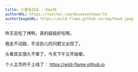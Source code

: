 ```yaml
---
title: 三里屯日记 - Day26 
authorURL: https://twitter.com/dousavetheworld
authorImageURL: https://wild-flame.github.io/img/head.jpeg
---
```


昨天去吃了烤鸭，真的超级好吃啊。

我走不动路，手没劲儿的问题又出现了。

头晕其实很久不晕了，今天下午又开始晕。

个人主页终于上线了： https://wild-flame.github.io
